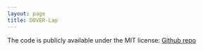 ```yaml
---
layout: page
title: DOVER-Lap
---
```


The code is publicly available under the MIT license: [Github repo](https://github.com/desh2608/dover-lap)
